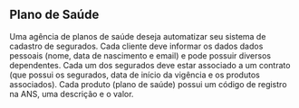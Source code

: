 ## Plano de Saúde

Uma agência de planos de saúde deseja automatizar seu sistema de cadastro de segurados. Cada cliente deve informar os dados dados pessoais (nome, data de nascimento e email) e pode possuir diversos dependentes. Cada um dos segurados deve estar associado a um contrato (que possui os segurados, data de início da vigência e os produtos associados). Cada produto (plano de saúde) possui um código de registro na ANS, uma descrição e o valor.